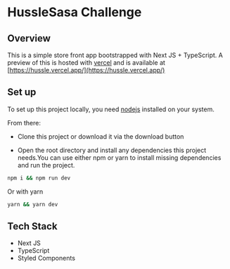 # HussleSasa Challenge

## Overview

This is a simple store front app bootstrapped with Next JS + TypeScript. A preview of this is hosted with [vercel](https://vercel.com) and is available at [https://hussle.vercel.app/](https://hussle.vercel.app/)

## Set up

To set up this project locally, you need [nodejs](https://nodejs.org/en/) installed on your system.

From there:

- Clone this project or download it via the download button

- Open the root directory and install any dependencies this project needs.You can use either npm or yarn to install missing dependencies and run the project.

```sh
npm i && npm run dev
```

Or with yarn

```sh
yarn && yarn dev
```

## Tech Stack

- Next JS
- TypeScript
- Styled Components

